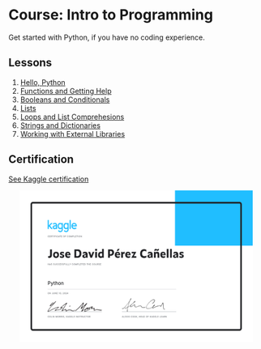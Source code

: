 # Course: Intro to Programming

Get started with Python, if you have no coding experience.

## Lessons

1. [Hello, Python](/Python/exercise-syntax-variables-and-numbers.ipynb)
2. [Functions and Getting Help](/Python/exercise-functions-and-getting-help.ipynb)
3. [Booleans and Conditionals](/Python/exercise-booleans-and-conditionals.ipynb)
4. [Lists](/Python/exercise-lists.ipynb)
5. [Loops and List Comprehesions](/Python/exercise-loops-and-list-comprehensions.ipynb)
6. [Strings and Dictionaries](/Python/exercise-strings-and-dictionaries.ipynb)
7. [Working with External Libraries](/Python/exercise-working-with-external-libraries.ipynb)

## Certification

[See Kaggle certification](https://www.kaggle.com/learn/certification/jdperez96/python)

<p align="center">
  <a href="https://www.kaggle.com/learn/certification/jdperez96/python">
    <img width="460" height="300" src="./Jose%20David%20P%C3%A9rez%20Ca%C3%B1ellas%20-%20Python.png">
  </a>
</p>
